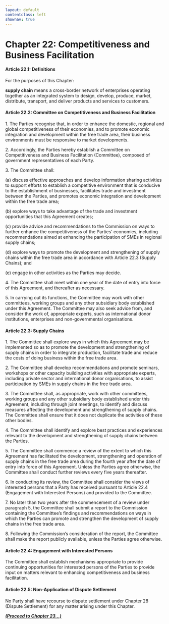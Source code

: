 ```yaml
---
layout: default
contentclass: left
shownav: true
---
```

# Chapter 22: Competitiveness and Business Facilitation

#### Article 22.1: Definitions

For the purposes of this Chapter:

**supply chain** means a cross-border network of enterprises operating together as an integrated system to design, develop, produce, market, distribute, transport, and deliver products and services to customers.

#### Article 22.2: Committee on Competitiveness and Business Facilitation

1\. The Parties recognise that, in order to enhance the domestic, regional and global competitiveness of their economies, and to promote economic integration and development within the free trade area, their business environments must be responsive to market developments.

2\. Accordingly, the Parties hereby establish a Committee on Competitiveness and Business Facilitation (Committee), composed of government representatives of each Party.

3\. The Committee shall:

(a) discuss effective approaches and develop information sharing activities to support efforts to establish a competitive environment that is conducive to the establishment of businesses, facilitates trade and investment between the Parties, and promotes economic integration and development within the free trade area;

(b) explore ways to take advantage of the trade and investment opportunities that this Agreement creates;

(c) provide advice and recommendations to the Commission on ways to further enhance the competitiveness of the Parties’ economies, including recommendations aimed at enhancing the participation of SMEs in regional supply chains;

(d) explore ways to promote the development and strengthening of supply chains within the free trade area in accordance with Article 22.3 (Supply Chains); and

(e) engage in other activities as the Parties may decide.

4\. The Committee shall meet within one year of the date of entry into force of this Agreement, and thereafter as necessary.

5\. In carrying out its functions, the Committee may work with other committees, working groups and any other subsidiary body established under this Agreement. The Committee may also seek advice from, and consider the work of, appropriate experts, such as international donor institutions, enterprises and non-governmental organisations.

#### Article 22.3: Supply Chains

1\. The Committee shall explore ways in which this Agreement may be implemented so as to promote the development and strengthening of supply chains in order to integrate production, facilitate trade and reduce the costs of doing business within the free trade area.

2\. The Committee shall develop recommendations and promote seminars, workshops or other capacity building activities with appropriate experts, including private sector and international donor organisations, to assist participation by SMEs in supply chains in the free trade area.

3\. The Committee shall, as appropriate, work with other committees, working groups and any other subsidiary body established under this Agreement, including through joint meetings, to identify and discuss measures affecting the development and strengthening of supply chains. The Committee shall ensure that it does not duplicate the activities of these other bodies.

4\. The Committee shall identify and explore best practices and experiences relevant to the development and strengthening of supply chains between the Parties.

5\. The Committee shall commence a review of the extent to which this Agreement has facilitated the development, strengthening and operation of supply chains in the free trade area during the fourth year after the date of entry into force of this Agreement. Unless the Parties agree otherwise, the Committee shall conduct further reviews every five years thereafter.

6\. In conducting its review, the Committee shall consider the views of interested persons that a Party has received pursuant to Article 22.4 (Engagement with Interested Persons) and provided to the Committee.

7\. No later than two years after the commencement of a review under paragraph 5, the Committee shall submit a report to the Commission containing the Committee’s findings and recommendations on ways in which the Parties can promote and strengthen the development of supply chains in the free trade area.

8\. Following the Commission’s consideration of the report, the Committee shall make the report publicly available, unless the Parties agree otherwise.

#### Article 22.4: Engagement with Interested Persons

The Committee shall establish mechanisms appropriate to provide continuing opportunities for interested persons of the Parties to provide input on matters relevant to enhancing competitiveness and business facilitation.

#### Article 22.5: Non-Application of Dispute Settlement

No Party shall have recourse to dispute settlement under Chapter 28 (Dispute Settlement) for any matter arising under this Chapter.

[**_(Proceed to Chapter 23...)_**](ch23.html)


